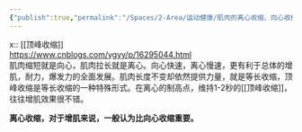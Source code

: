 ```yaml
---
{"publish":true,"permalink":"/Spaces/2-Area/运动健康/肌肉的离心收缩、向心收缩和等长收缩.md","title":"肌肉的离心收缩、向心收缩和等长收缩","created":"2022-12-02","modified":"2023-03-14","published":"2025-07-12T18:46:43.615+08:00","cssclasses":""}
---
```



x:: [[顶峰收缩]]  
https://www.cnblogs.com/ygyy/p/16295044.html  
肌肉缩短就是向心，肌肉拉长就是离心。向心快速，离心慢速，更有利于总体的增肌，耐力，爆发力的全面发展。肌肉长度不变却依然提供力量，就是等长收缩，顶峰收缩是等长收缩的一种特殊形式。在离心的制高点，维持1-2秒的[[顶峰收缩]]，往往增肌效果很不错。

**离心收缩，对于增肌来说，一般认为比向心收缩重要。**